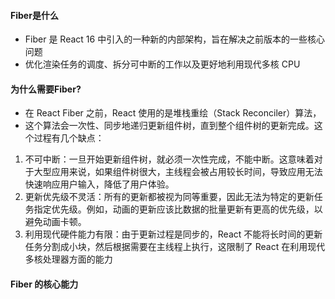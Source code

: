 #### Fiber是什么  
- Fiber 是 React 16 中引入的一种新的内部架构，旨在解决之前版本的一些核心问题  
- 优化渲染任务的调度、拆分可中断的工作以及更好地利用现代多核 CPU  
  
#### 为什么需要Fiber?  
- 在 React Fiber 之前，React 使用的是堆栈重绘（Stack Reconciler）算法，
- 这个算法会一次性、同步地递归更新组件树，直到整个组件树的更新完成。这个过程有几个缺点：  
1. 不可中断：一旦开始更新组件树，就必须一次性完成，不能中断。这意味着对于大型应用来说，如果组件树很大，主线程会被占用较长时间，导致应用无法快速响应用户输入，降低了用户体验。  
2. 更新优先级不灵活：所有的更新都被视为同等重要，因此无法为特定的更新任务指定优先级。例如，动画的更新应该比数据的批量更新有更高的优先级，以避免动画卡顿。  
3. 利用现代硬件能力有限：由于更新过程是同步的，React 不能将长时间的更新任务分割成小块，然后根据需要在主线程上执行，这限制了 React 在利用现代多核处理器方面的能力  
  
#### Fiber 的核心能力  
